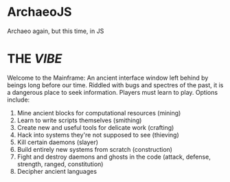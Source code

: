 # ArchaeoJS
Archaeo again, but this time, in JS 


# THE _VIBE_ 

Welcome to the Mainframe: An ancient interface window left behind by beings long before our time. Riddled with bugs and spectres of the past, it is a dangerous place to seek information. Players must learn to play. Options include:

1. Mine ancient blocks for computational resources (mining)
2. Learn to write scripts themselves (smithing)
3. Create new and useful tools for delicate work (crafting)
4. Hack into systems they're not supposed to see (thieving)
5. Kill certain daemons (slayer) 
6. Build entirely new systems from scratch (construction) 
7. Fight and destroy daemons and ghosts in the code (attack, defense, strength, ranged, constitution) 
8. Decipher ancient languages 
